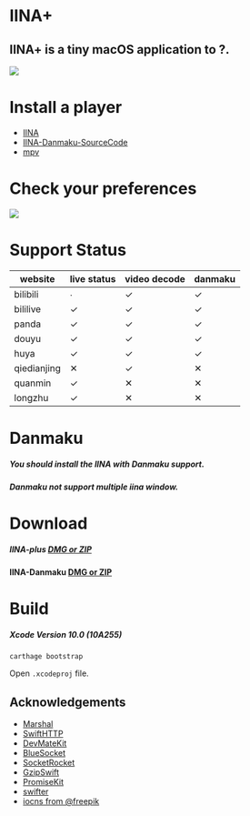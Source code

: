 # IINA+

## IINA+ is a tiny macOS application to ?.
![](https://i.loli.net/2018/10/30/5bd83a7952437.gif)


# Install a player
- [IINA](https://lhc70000.github.io/iina/)
- [IINA-Danmaku-SourceCode](https://github.com/xjbeta/iina-danmaku/releases)
- [mpv](https://mpv.io/)

# Check your preferences
![](https://i.loli.net/2018/10/30/5bd83ae6985bd.jpeg)

# Support Status
<!--https://www.tablesgenerator.com/markdown_tables#-->

| website     | live status | video decode | danmaku |
|-------------|-------------|--------------|---------|
| bilibili    |      ∙      |       ✓      |    ✓    |
| bililive    |      ✓      |       ✓      |    ✓    |
| panda       |      ✓      |       ✓      |    ✓    |
| douyu       |      ✓      |       ✓      |    ✓    |
| huya        |      ✓      |       ✓      |    ✓    |
| qiedianjing |      ✕      |       ✓      |    ✕    |
| quanmin     |      ✓      |       ✕      |    ✕    |
| longzhu     |      ✓      |       ✕      |    ✕    |

# Danmaku
##### You should install the IINA with Danmaku support.
##### Danmaku not support multiple iina window.

# Download
##### IINA-plus [DMG or ZIP](https://github.com/xjbeta/iina-plus/releases)
#### IINA-Danmaku [DMG or ZIP](https://github.com/xjbeta/iina-danmaku/releases)

# Build
##### Xcode Version 10.0 (10A255)
```
carthage bootstrap
```
Open `.xcodeproj` file.

## Acknowledgements
- [Marshal](https://github.com/utahiosmac/Marshal)
- [SwiftHTTP](https://github.com/daltoniam/SwiftHTTP)
- [DevMateKit](https://github.com/DevMate/DevMateKit)
- [BlueSocket](https://github.com/IBM-Swift/BlueSocket)
- [SocketRocket](https://github.com/facebook/SocketRocket)
- [GzipSwift](https://github.com/1024jp/GzipSwift)
- [PromiseKit](https://github.com/mxcl/PromiseKit)
- [swifter](https://github.com/httpswift/swifter)
- [iocns from @freepik](https://www.flaticon.com/authors/freepik)